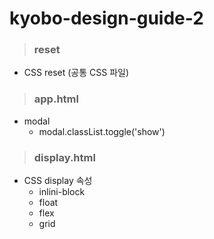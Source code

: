 # kyobo-design-guide-2


> ### reset
- CSS reset (공통 CSS 파일)

> ### app.html
- modal
    - modal.classList.toggle('show')

> ### display.html
- CSS display 속성
    - inlini-block 
    - float 
    - flex 
    - grid
